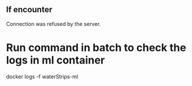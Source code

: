 ## If encounter

Connection was refused by the server.

# Run command in batch to check the logs in ml container

docker logs -f waterStrips-ml
